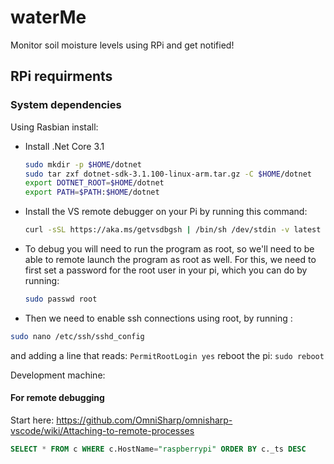 # waterMe

Monitor soil moisture levels using RPi and get notified!

## RPi requirments

### System dependencies

Using Rasbian install:

- Install .Net Core 3.1

    ```bash
    sudo mkdir -p $HOME/dotnet
    sudo tar zxf dotnet-sdk-3.1.100-linux-arm.tar.gz -C $HOME/dotnet
    export DOTNET_ROOT=$HOME/dotnet
    export PATH=$PATH:$HOME/dotnet
    ```

- Install the VS remote debugger on your Pi by running this command:

    ```bash
    curl -sSL https://aka.ms/getvsdbgsh | /bin/sh /dev/stdin -v latest -l ~/vsdbg
    ```

- To debug you will need to run the program as root, so we'll need to be able to remote launch the program as root as well. For this, we need to first set a password for the root user in your pi, which you can do by running:

    ```bash
    sudo passwd root
    ```

- Then we need to enable ssh connections using root, by running :

```bash
sudo nano /etc/ssh/sshd_config
```

and adding a line that reads:
`PermitRootLogin yes`
reboot the pi: `sudo reboot`

Development machine:


#### For remote debugging

 Start here: https://github.com/OmniSharp/omnisharp-vscode/wiki/Attaching-to-remote-processes


```sql
SELECT * FROM c WHERE c.HostName="raspberrypi" ORDER BY c._ts DESC
```
